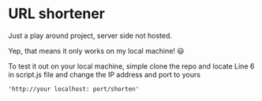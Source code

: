 # URL shortener

Just a play around project, server side not hosted.

Yep, that means it only works on my local machine! 😃

To test it out on your local machine, simple clone the repo and locate Line 6 in script.js file and change the IP address and port to yours

```'http://your localhost: port/shorten'```
